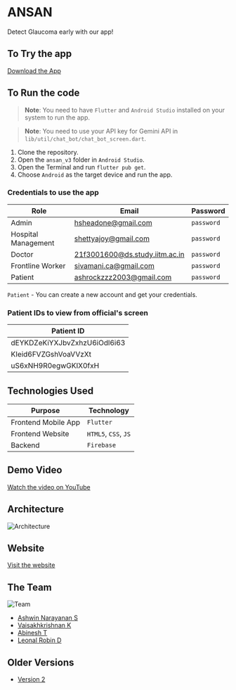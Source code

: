 # ANSAN

Detect Glaucoma early with our app!

## To Try the app

[Download the App](https://github.com/Ashrockzzz2003/ansan_v3/releases/download/v3/app-release.apk)

## To Run the code

> **Note**: You need to have `Flutter` and `Android Studio` installed on your system to run the app.

> **Note**: You need to use your API key for Gemini API in `lib/util/chat_bot/chat_bot_screen.dart`.

1. Clone the repository.
2. Open the `ansan_v3` folder in `Android Studio`.
3. Open the Terminal and run `flutter pub get`.
4. Choose `Android` as the target device and run the app.

### Credentials to use the app

| Role | Email | Password |
| ---- | ----- | -------- |
| Admin | hsheadone@gmail.com | `password` |
| Hospital Management | shettyajoy@gmail.com | `password` |
| Doctor | 21f3001600@ds.study.iitm.ac.in | `password` |
| Frontline Worker | sivamani.ca@gmail.com | `password` |
| Patient | ashrockzzz2003@gmail.com | `password` |

`Patient` - You can create a new account and get your credentials.

### Patient IDs to view from official's screen

| Patient ID                   |
|------------------------------|
| dEYKDZeKiYXJbvZxhzU6iOdl6i63 |
| KIeid6FVZGshVoaVVzXt         |
| uS6xNH9R0egwGKIX0fxH         |

## Technologies Used

| Purpose | Technology |
| ------- | ---------- |
| Frontend Mobile App | `Flutter` |
| Frontend Website | `HTML5`, `CSS`, `JS` |
| Backend | `Firebase` |

## Demo Video

[Watch the video on YouTube](https://youtu.be/vdqqqxFJ0Eg)

## Architecture

![Architecture](https://i.imgur.com/AITNXcB.png)

## Website

[Visit the website](https://ansan.cb.amrita.edu)

## The Team

![Team](https://i.imgur.com/XjvKmJe.png)

- [Ashwin Narayanan S](https://ashrockzzz2003.github.io/portfolio/)
- [Vaisakhkrishnan K](https://www.linkedin.com/in/vaisakhkrishnan-k-2358b720b/)
- [Abinesh T](https://www.linkedin.com/in/abinesh-tamizhselvan-4732a8222/)
- [Leonal Robin D](https://www.linkedin.com/in/leonal-robin-47b681284/)

## Older Versions

- [Version 2](https://github.com/Ashrockzzz2003/ansan_v2)

